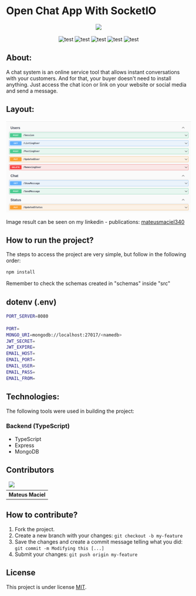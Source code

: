 # Open Chat App With SocketIO

<p align="center">
    <img src="https://kinsta.com/pt/wp-content/uploads/sites/3/2020/02/wordpress-live-chat-plugin-1024x512.png" width="250px"/>
</p>

<p align="center">
    <img alt="test" src="https://img.shields.io/badge/language-typescript-blue">
    <img alt="test" src="https://img.shields.io/badge/frame-express-green">
    <img alt="test" src="https://img.shields.io/badge/database-mongodb-blue">
    <img alt="test" src="https://img.shields.io/badge/token-jsonwebtoken-pink">
    <img alt="test" src="https://img.shields.io/badge/formatted-jwt-orange">
</p>

## About:

A chat system is an online service tool that allows instant conversations with your customers. And for that, your buyer doesn't need to install anything. Just access the chat icon or link on your website or social media and send a message.

## Layout:

<img src="./src/assets/swagger-imagem.png"/>

Image result can be seen on my linkedin - publications:
[mateusmaciel340](https://www.linkedin.com/in/mateusmaciel340/)

## How to run the project?

The steps to access the project are very simple, but follow in the following order:

```bash
npm install
```

Remember to check the schemas created in "schemas" inside "src"

## dotenv (.env)

```bash
PORT_SERVER=8080

PORT=
MONGO_URI=mongodb://localhost:27017/<namedb>
JWT_SECRET=
JWT_EXPIRE=
EMAIL_HOST=
EMAIL_PORT=
EMAIL_USER=
EMAIL_PASS=
EMAIL_FROM=
```

## Technologies:

The following tools were used in building the project:

### Backend (TypeScript)

- TypeScript
- Express
- MongoDB

## Contributors

<table>
    <thead>
        <tr>
            <td>
                <img src="https://avatars.githubusercontent.com/u/55550732?v=4" width="150px"/>
            </td>
        </tr>
    </thead>
    <tbody>
        <tr>
            <th>Mateus Maciel</th>
        </tr>
    </tbody>
</table>

## How to contribute?

1. Fork the project.
2. Create a new branch with your changes: `git checkout -b my-feature`
3. Save the changes and create a commit message telling what you did: `git commit -m Modifying this [...]`
4. Submit your changes: `git push origin my-feature`

## License

This project is under license [MIT](https://github.com/git/git-scm.com/blob/main/MIT-LICENSE.txt).